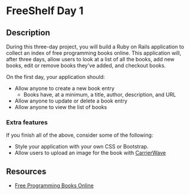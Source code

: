 # FreeShelf Day 1

## Description

During this three-day project, you will build a Ruby on Rails application to collect an index of free programming books online. This application will, after three days, allow users to look at a list of all the books, add new books, edit or remove books they've added, and checkout books.

On the first day, your application should:

* Allow anyone to create a new book entry
  * Books have, at a minimum, a title, author, description, and URL
* Allow anyone to update or delete a book entry
* Allow anyone to view the list of books

### Extra features

If you finish all of the above, consider some of the following:

* Style your application with your own CSS or Bootstrap.
* Allow users to upload an image for the book with [CarrierWave](https://code.tutsplus.com/tutorials/rails-image-upload-using-carrierwave-in-a-rails-app--cms-25183)

## Resources

- [Free Programming Books Online](https://github.com/EbookFoundation/free-programming-books/blob/master/free-programming-books.md)
